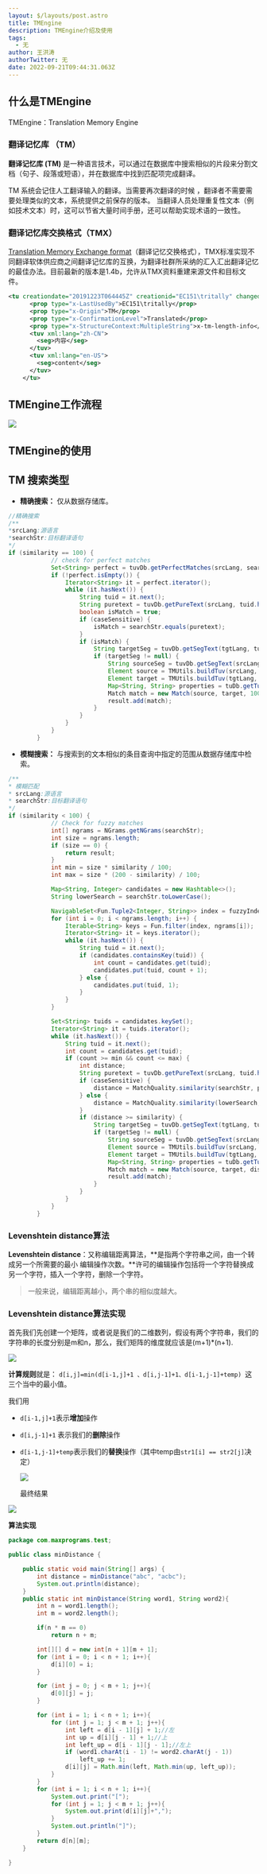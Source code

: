 ```yaml
---
layout: $/layouts/post.astro
title: TMEngine
description: TMEngine介绍及使用
tags:
  - 无
author: 王洪涛
authorTwitter: 无
date: 2022-09-21T09:44:31.063Z
---
```

## 什么是TMEngine

TMEngine：Translation Memory Engine

### 翻译记忆库 （TM）

**翻译记忆库 (TM)** 是一种语言技术，可以通过在数据库中搜索相似的片段来分割文档（句子、段落或短语），并在数据库中找到匹配项完成翻译。 

TM 系统会记住人工翻译输入的翻译。当需要再次翻译的时候 ，翻译者不需要需要处理类似的文本，系统提供之前保存的版本。                         当翻译人员处理重复性文本（例如技术文本）时，这可以节省大量时间手册，还可以帮助实现术语的一致性。 

### 翻译记忆库交换格式（TMX） 

[Translation Memory Exchange format](https://web.archive.org/web/20080501083903/http://www.lisa.org/tmx)（翻译记忆交换格式），TMX标准实现不同翻译软体供应商之间翻译记忆库的互换，为翻译社群所采纳的汇入汇出翻译记忆的最佳办法。目前最新的版本是1.4b，允许从TMX资料重建来源文件和目标文件。

```xml
<tu creationdate="20191223T064445Z" creationid="EC151\tritally" changedate="20191223T080837Z" changeid="EC151\tritally" lastusagedate="20191224T071051Z" usagecount="1">
      <prop type="x-LastUsedBy">EC151\tritally</prop>
      <prop type="x-Origin">TM</prop>
      <prop type="x-ConfirmationLevel">Translated</prop>
      <prop type="x-StructureContext:MultipleString">x-tm-length-info</prop>
      <tuv xml:lang="zh-CN">
        <seg>内容</seg>
      </tuv>
      <tuv xml:lang="en-US">
        <seg>content</seg>
      </tuv>
    </tu>
```



## TMEngine工作流程

![](http://www.wanghongtao.xyz/2022-09-21/image-20220921092909823.png)



## TMEngine的使用



## TM 搜索类型 

- **精确搜索：** 仅从数据存储库。 

```java
//精确搜索
/**
*srcLang:源语言
*searchStr:目标翻译语句
*/
if (similarity == 100) {
			// check for perfect matches
			Set<String> perfect = tuvDb.getPerfectMatches(srcLang, searchStr);
			if (!perfect.isEmpty()) {
				Iterator<String> it = perfect.iterator();
				while (it.hasNext()) {
					String tuid = it.next();
					String puretext = tuvDb.getPureText(srcLang, tuid.hashCode());
					boolean isMatch = true;
					if (caseSensitive) {
						isMatch = searchStr.equals(puretext);
					}
					if (isMatch) {
						String targetSeg = tuvDb.getSegText(tgtLang, tuid);
						if (targetSeg != null) {
							String sourceSeg = tuvDb.getSegText(srcLang, tuid);
							Element source = TMUtils.buildTuv(srcLang, sourceSeg);
							Element target = TMUtils.buildTuv(tgtLang, targetSeg);
							Map<String, String> properties = tuDb.getTu(tuid.hashCode());
							Match match = new Match(source, target, 100, dbname, properties);
							result.add(match);
						}
					}
				}
			}
		}
```



- **模糊搜索：** 与搜索到的文本相似的条目查询中指定的范围从数据存储库中检索。

```java
/**
* 模糊匹配
* srcLang:源语言
* searchStr:目标翻译语句
*/
if (similarity < 100) {
			// Check for fuzzy matches
			int[] ngrams = NGrams.getNGrams(searchStr);
			int size = ngrams.length;
			if (size == 0) { 	
				return result;
			}
			int min = size * similarity / 100;
			int max = size * (200 - similarity) / 100;

			Map<String, Integer> candidates = new Hashtable<>();
			String lowerSearch = searchStr.toLowerCase();

			NavigableSet<Fun.Tuple2<Integer, String>> index = fuzzyIndex.getIndex(srcLang);
			for (int i = 0; i < ngrams.length; i++) {
				Iterable<String> keys = Fun.filter(index, ngrams[i]);
				Iterator<String> it = keys.iterator();
				while (it.hasNext()) {
					String tuid = it.next();
					if (candidates.containsKey(tuid)) {
						int count = candidates.get(tuid);
						candidates.put(tuid, count + 1);
					} else {
						candidates.put(tuid, 1);
					}
				}
			}

			Set<String> tuids = candidates.keySet();
			Iterator<String> it = tuids.iterator();
			while (it.hasNext()) {
				String tuid = it.next();
				int count = candidates.get(tuid);
				if (count >= min && count <= max) {
					int distance;
					String puretext = tuvDb.getPureText(srcLang, tuid.hashCode());
					if (caseSensitive) {
						distance = MatchQuality.similarity(searchStr, puretext);
					} else {
						distance = MatchQuality.similarity(lowerSearch, puretext.toLowerCase());
					}
					if (distance >= similarity) {
						String targetSeg = tuvDb.getSegText(tgtLang, tuid);
						if (targetSeg != null) {
							String sourceSeg = tuvDb.getSegText(srcLang, tuid);
							Element source = TMUtils.buildTuv(srcLang, sourceSeg);
							Element target = TMUtils.buildTuv(tgtLang, targetSeg);
							Map<String, String> properties = tuDb.getTu(tuid.hashCode());
							Match match = new Match(source, target, distance, dbname, properties);
							result.add(match);
						}
					}
				}
			}
		}
```

### **Levenshtein distance**算法

**Levenshtein distance**：又称编辑距离算法，**是指两个字符串之间，由一个转成另一个所需要的最小 编辑操作次数。**许可的编辑操作包括将一个字符替换成另一个字符，插入一个字符，删除一个字符。

> 一般来说，编辑距离越小，两个串的相似度越大。

### **Levenshtein distance**算法实现

首先我们先创建一个矩阵，或者说是我们的二维数列，假设有两个字符串，我们的字符串的长度分别是m和n，那么，我们矩阵的维度就应该是(m+1)*(n+1).

![](http://www.wanghongtao.xyz/2022-09-21/image-20220921154554840.png)



**计算规则**就是：
 `d[i,j]=min(d[i-1,j]+1 、d[i,j-1]+1、d[i-1,j-1]+temp) `这三个当中的最小值。

我们用

- `d[i-1,j]+1`表示**增加**操作

- `d[i,j-1]+1` 表示我们的**删除**操作

- `d[i-1,j-1]+temp`表示我们的**替换**操作（其中temp由`str1[i] == str2[j]`决定）

  

  ![](http://www.wanghongtao.xyz/2022-09-21/image-20220921160845765.png)

  最终结果

![](http://www.wanghongtao.xyz/2022-09-21%2Fimage-20220921162047846.png)

**算法实现**

```java
package com.maxprograms.test;

public class minDistance {

    public static void main(String[] args) {
        int distance = minDistance("abc", "acbc");
        System.out.println(distance);
    }
    public static int minDistance(String word1, String word2){
        int n = word1.length();
        int m = word2.length();

        if(n * m == 0)
            return n + m;

        int[][] d = new int[n + 1][m + 1];
        for (int i = 0; i < n + 1; i++){
            d[i][0] = i;
        }

        for (int j = 0; j < m + 1; j++){
            d[0][j] = j;
        }

        for (int i = 1; i < n + 1; i++){
            for (int j = 1; j < m + 1; j++){
                int left = d[i - 1][j] + 1;//左
                int up = d[i][j - 1] + 1;//上
                int left_up = d[i - 1][j - 1];//左上
                if (word1.charAt(i - 1) != word2.charAt(j - 1))
                    left_up += 1;
                d[i][j] = Math.min(left, Math.min(up, left_up));
            }
        }
        for (int i = 1; i < n + 1; i++){
            System.out.print("[");
            for (int j = 1; j < m + 1; j++){
                System.out.print(d[i][j]+",");
            }
            System.out.println("]");
        }
        return d[n][m];
    }

}

```


